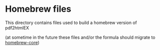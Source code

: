 # Homebrew files

This directory contains files used to build a homebrew version of pdf2htmlEX

(at sometime in the future these files and/or the formula should migrate to 
[homebrew-core](https://github.com/Homebrew/homebrew-core))
